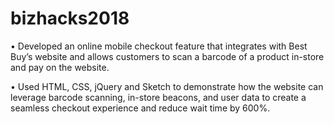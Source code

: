 # bizhacks2018

• Developed an online mobile checkout feature that integrates with Best Buy’s website and allows customers to scan a barcode of a product in-store and pay on the website. 

• Used HTML, CSS, jQuery and Sketch to demonstrate how the website can leverage barcode scanning, in-store beacons, and user data to create a seamless checkout experience and reduce wait time by 600%.
